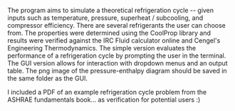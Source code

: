 The program aims to simulate a theoretical refrigeration cycle -- given inputs such as temperature, pressure, superheat / subcooling, and compressor efficiency. There are several refrigerants
the user can choose from. The properties were determined using the CoolProp library and results were verified against the IRC Fluid calculator online and Cengel's Engineering Thermodynamics.
The simple version evaluates the performance of a refrigeration cycle by prompting the user in the terminal. The GUI version allows for interaction with dropdown menus and an output table. The png image of the pressure-enthalpy diagram should be saved in the same folder as the GUI.

I included a PDF of an example refrigeration cycle problem from the ASHRAE fundamentals book... as verification for potential users :)

